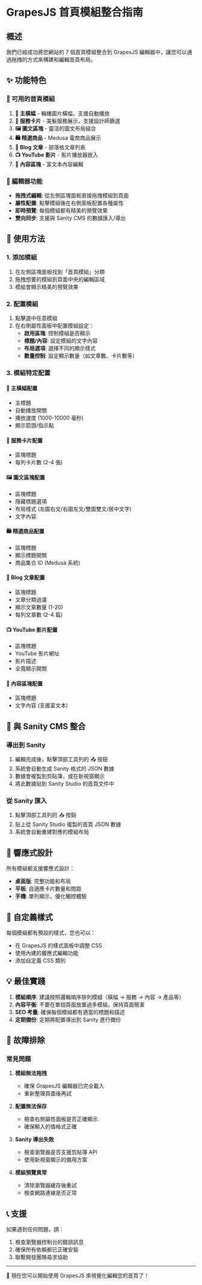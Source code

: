 # GrapesJS 首頁模組整合指南

## 概述

我們已經成功將您網站的 7 個首頁模組整合到 GrapesJS 編輯器中，讓您可以通過拖拽的方式來構建和編輯首頁布局。

## ✨ 功能特色

### 🎯 可用的首頁模組

1. **🎯 主橫幅** - 輪播圖片橫幅，支援自動播放
2. **💼 服務卡片** - 美髮服務展示，支援設計師篩選
3. **🖼️ 圖文區塊** - 靈活的圖文布局組合
4. **🛍️ 精選商品** - Medusa 電商商品展示
5. **📝 Blog 文章** - 部落格文章列表
6. **📺 YouTube 影片** - 影片播放器嵌入
7. **📄 內容區塊** - 富文本內容編輯

### 🔧 編輯器功能

- **拖拽式編輯**: 從左側區塊面板直接拖拽模組到頁面
- **屬性配置**: 點擊模組後在右側面板配置各種屬性
- **即時預覽**: 每個模組都有精美的預覽效果
- **雙向同步**: 支援與 Sanity CMS 的數據匯入/導出

## 🚀 使用方法

### 1. 添加模組
1. 在左側區塊面板找到「首頁模組」分類
2. 拖拽想要的模組到頁面中央的編輯區域
3. 模組會顯示精美的預覽效果

### 2. 配置模組
1. 點擊選中任意模組
2. 在右側屬性面板中配置模組設定：
   - **啟用區塊**: 控制模組是否顯示
   - **標題/內容**: 設定模組的文字內容
   - **布局選項**: 選擇不同的顯示樣式
   - **數量控制**: 設定顯示數量（如文章數、卡片數等）

### 3. 模組特定配置

#### 🎯 主橫幅配置
- 主標題
- 自動播放開關
- 播放速度 (1000-10000 毫秒)
- 顯示箭頭/指示點

#### 💼 服務卡片配置
- 區塊標題
- 每列卡片數 (2-4 張)

#### 🖼️ 圖文區塊配置
- 區塊標題
- 隱藏標題選項
- 布局樣式 (左圖右文/右圖左文/雙圖雙文/居中文字)
- 文字內容

#### 🛍️ 精選商品配置
- 區塊標題
- 顯示標題開關
- 商品集合 ID (Medusa 系統)

#### 📝 Blog 文章配置
- 區塊標題
- 文章分類過濾
- 顯示文章數量 (1-20)
- 每列文章數 (2-4 篇)

#### 📺 YouTube 影片配置
- 區塊標題
- YouTube 影片網址
- 影片描述
- 全寬顯示開關

#### 📄 內容區塊配置
- 區塊標題
- 文字內容 (支援富文本)

## 🔄 與 Sanity CMS 整合

### 導出到 Sanity
1. 編輯完成後，點擊頂部工具列的 📤 按鈕
2. 系統會自動生成 Sanity 格式的 JSON 數據
3. 數據會複製到剪貼簿，或在新視窗顯示
4. 將此數據貼到 Sanity Studio 的首頁文件中

### 從 Sanity 匯入
1. 點擊頂部工具列的 📥 按鈕
2. 貼上從 Sanity Studio 複製的首頁 JSON 數據
3. 系統會自動重建對應的模組布局

## 📱 響應式設計

所有模組都支援響應式設計：
- **桌面版**: 完整功能和布局
- **平板**: 自適應卡片數量和間距
- **手機**: 單列顯示，優化觸控體驗

## 🎨 自定義樣式

每個模組都有預設的樣式，您也可以：
- 在 GrapesJS 的樣式面板中調整 CSS
- 使用內建的響應式編輯功能
- 添加自定義 CSS 類別

## 💡 最佳實踐

1. **模組順序**: 建議按照邏輯順序排列模組（橫幅 → 服務 → 內容 → 產品等）
2. **內容平衡**: 不要在單個頁面放置過多模組，保持頁面簡潔
3. **SEO 考量**: 確保每個模組都有適當的標題和描述
4. **定期備份**: 定期將配置導出到 Sanity 進行備份

## 🐛 故障排除

### 常見問題

1. **模組無法拖拽**
   - 確保 GrapesJS 編輯器已完全載入
   - 重新整理頁面後再試

2. **配置無法保存**
   - 檢查右側屬性面板是否正確顯示
   - 確保輸入的值格式正確

3. **Sanity 導出失敗**
   - 檢查瀏覽器是否支援剪貼簿 API
   - 使用新視窗顯示的備用方案

4. **模組預覽異常**
   - 清除瀏覽器緩存後重試
   - 檢查網路連線是否正常

## 📞 支援

如果遇到任何問題，請：
1. 檢查瀏覽器控制台的錯誤訊息
2. 確保所有依賴都已正確安裝
3. 聯繫開發團隊尋求協助

---

🎉 現在您可以開始使用 GrapesJS 來視覺化編輯您的首頁了！